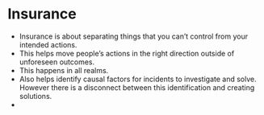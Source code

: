 
# Insurance

- Insurance is about separating things that you can’t control from your intended actions.
- This helps move people’s actions in the right direction outside of unforeseen outcomes.
- This happens in all realms.
- Also helps identify causal factors for incidents to investigate and solve. However there is a disconnect between this identification and creating solutions.
- 
